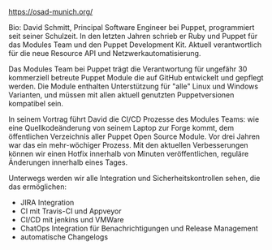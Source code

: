 https://osad-munich.org/

Bio: David Schmitt, Principal Software Engineer bei Puppet, programmiert seit seiner Schulzeit. In den letzten Jahren schrieb er Ruby und Puppet für das Modules Team und den Puppet Development Kit. Aktuell verantwortlich für die neue Resource API und Netzwerkautomatisierung.

Das Modules Team bei Puppet trägt die Verantwortung für ungefähr 30 kommerziell betreute Puppet Module die auf GitHub entwickelt und gepflegt werden. Die Module enthalten Unterstützung für "alle" Linux und Windows Varianten, und müssen mit allen aktuell genutzten Puppetversionen kompatibel sein.

In seinem Vortrag führt David die CI/CD Prozesse des Modules Teams: wie eine Quellkodeänderung von seinem Laptop zur Forge kommt, dem öffentlichen Verzeichnis aller Puppet Open Source Module. Vor drei Jahren war das ein mehr-wöchiger Prozess. Mit den aktuellen Verbesserungen können wir einen Hotfix innerhalb von Minuten veröffentlichen, reguläre Änderungen innerhalb eines Tages.

Unterwegs werden wir alle Integration und Sicherheitskontrollen sehen, die das ermöglichen:

* JIRA Integration
* CI mit Travis-CI und Appveyor
* CI/CD mit jenkins und VMWare
* ChatOps Integration für Benachrichtigungen und Release Management
* automatische Changelogs
